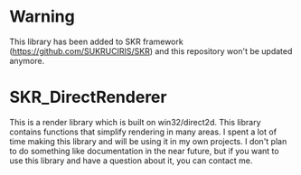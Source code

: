 # Warning
This library has been added to SKR framework (https://github.com/SUKRUCIRIS/SKR) and this repository won't be updated anymore.

# SKR_DirectRenderer
This is a render library which is built on win32/direct2d. This library contains functions that simplify rendering in many areas. I spent a lot of time making this library and will be using it in my own projects. I don't plan to do something like documentation in the near future, but if you want to use this library and have a question about it, you can contact me.

